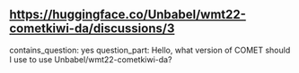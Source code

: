 ## https://huggingface.co/Unbabel/wmt22-cometkiwi-da/discussions/3

contains_question: yes
question_part: Hello, what version of COMET should I use to use Unbabel/wmt22-cometkiwi-da? 